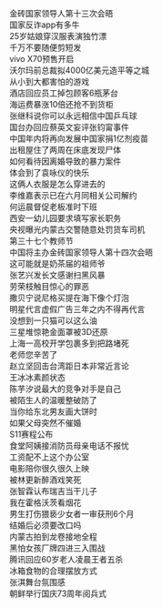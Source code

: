 金砖国家领导人第十三次会晤  
国家反诈app有多牛  
25岁姑娘穿汉服表演独竹漂  
千万不要随便剪短发  
vivo X70预售开启  
沃尔玛前总裁拟4000亿美元造平等之城  
从小到大都害怕的游戏  
酒店回应员工掉包顾客6瓶茅台  
海运费暴涨10倍还抢不到货柜  
张继科说你可以永远相信中国乒乓球  
国台办回应蔡英文妄评张钧甯事件  
中国年内将再向发展中国家捐1亿剂疫苗  
出租屋住了两周在床底发现尸体  
如何看待因离婚导致的暴力案件  
体会到了袁咏仪的快乐  
这俩人衣服是怎么穿进去的  
李维嘉表示已在六月同相关公司解约  
何运晨督促老板准时下班  
西安一幼儿园要求填写家长职务  
央视曝光内蒙古交警随意处罚货车司机  
第三十七个教师节  
中国将主办金砖国家领导人第十四次会晤  
这可能就是奶茶届的祖师爷  
张艺兴发长文感谢扫黑风暴  
劳荣枝触目惊心的罪恶  
撒贝宁说尼格买提在海下像个灯泡  
明星代言虚假广告三年之内不得再代言  
没想到一只猫可以这么油  
三星堆惊艳金面罩被3D还原  
上海一高校开学包裹多到把路堵死  
老师您辛苦了  
赵立坚回击台湾距日本非常近言论  
王冰冰素颜状态  
陈芋汐说最大的竞争对手是自己  
被陌生人的温暖整破防了  
当你给东北男友画大饼时  
如果父母突然不催婚  
S11赛程公布  
食堂阿姨接消防员母亲电话不报忧  
工资配不上这个办公室  
电影陪你很久很久上映  
被林更新醉酒戏笑死  
张智霖认布瑞吉当干儿子  
我在霍格沃茨看烟花  
男生打伤猥亵少女者一审获刑6个月  
结婚后必须要改口吗  
内蒙古拍到龙卷接地全程  
黑怕女孩厂牌四进三入围战  
腾讯回应60岁老人凌晨王者五杀  
冰箱食物的合理摆放方式  
张淇舞台氛围感  
朝鲜举行国庆73周年阅兵式  
